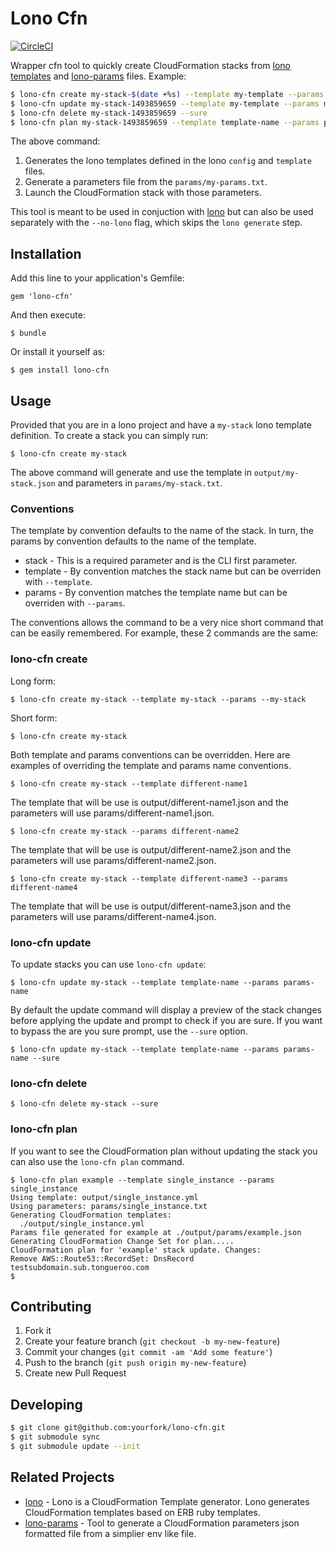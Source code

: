 # Lono Cfn

[![CircleCI](https://circleci.com/gh/tongueroo/lono-cfn.svg?style=svg)](https://circleci.com/gh/tongueroo/lono-cfn)

Wrapper cfn tool to quickly create CloudFormation stacks from [lono templates](https://github.com/tongueroo/lono) and [lono-params](https://github.com/tongueroo/lono-params) files.  Example:

```bash
$ lono-cfn create my-stack-$(date +%s) --template my-template --params my-params
$ lono-cfn update my-stack-1493859659 --template my-template --params my-params
$ lono-cfn delete my-stack-1493859659 --sure
$ lono-cfn plan my-stack-1493859659 --template template-name --params params-name
```

The above command:

1. Generates the lono templates defined in the lono `config` and `template` files.
2. Generate a parameters file from the `params/my-params.txt`.
3. Launch the CloudFormation stack with those parameters.

This tool is meant to be used in conjuction with [lono](https://github.com/tongueroo/lono) but can also be used separately with the `--no-lono` flag, which skips the `lono generate` step.

## Installation

Add this line to your application's Gemfile:

    gem 'lono-cfn'

And then execute:

    $ bundle

Or install it yourself as:

    $ gem install lono-cfn

## Usage

Provided that you are in a lono project and have a `my-stack` lono template definition.  To create a stack you can simply run:

```
$ lono-cfn create my-stack
```

The above command will generate and use the template in `output/my-stack.json` and parameters in `params/my-stack.txt`.

### Conventions

The template by convention defaults to the name of the stack.  In turn, the params by convention defaults to the name of the template.

* stack - This is a required parameter and is the CLI first parameter.
* template - By convention matches the stack name but can be overriden with `--template`.
* params - By convention matches the template name but can be overriden with `--params`.

The conventions allows the command to be a very nice short command that can be easily remembered.  For example, these 2 commands are the same:

### lono-cfn create

Long form:

```
$ lono-cfn create my-stack --template my-stack --params --my-stack
```

Short form:

```
$ lono-cfn create my-stack
```


Both template and params conventions can be overridden.  Here are examples of overriding the template and params name conventions.

```
$ lono-cfn create my-stack --template different-name1
```

The template that will be use is output/different-name1.json and the parameters will use params/different-name1.json.

```
$ lono-cfn create my-stack --params different-name2
```

The template that will be use is output/different-name2.json and the parameters will use params/different-name2.json.

```
$ lono-cfn create my-stack --template different-name3 --params different-name4
```

The template that will be use is output/different-name3.json and the parameters will use params/different-name4.json.

### lono-cfn update

To update stacks you can use `lono-cfn update`:

```
$ lono-cfn update my-stack --template template-name --params params-name
```

By default the update command will display a preview of the stack changes before applying the update and prompt to check if you are sure.  If you want to bypass the are you sure prompt, use the `--sure` option.

```
$ lono-cfn update my-stack --template template-name --params params-name --sure
```

### lono-cfn delete

```
$ lono-cfn delete my-stack --sure
```

### lono-cfn plan

If you want to see the CloudFormation plan without updating the stack you can also use the `lono-cfn plan` command.

```
$ lono-cfn plan example --template single_instance --params single_instance
Using template: output/single_instance.yml
Using parameters: params/single_instance.txt
Generating CloudFormation templates:
  ./output/single_instance.yml
Params file generated for example at ./output/params/example.json
Generating CloudFormation Change Set for plan.....
CloudFormation plan for 'example' stack update. Changes:
Remove AWS::Route53::RecordSet: DnsRecord testsubdomain.sub.tongueroo.com
$
```


## Contributing

1. Fork it
2. Create your feature branch (`git checkout -b my-new-feature`)
3. Commit your changes (`git commit -am 'Add some feature'`)
4. Push to the branch (`git push origin my-new-feature`)
5. Create new Pull Request

## Developing

```bash
$ git clone git@github.com:yourfork/lono-cfn.git
$ git submodule sync
$ git submodule update --init
```

## Related Projects

* [lono](https://github.com/tongueroo/lono) - Lono is a CloudFormation Template generator.  Lono generates CloudFormation templates based on ERB ruby templates.
* [lono-params](https://github.com/tongueroo/lono-params) - Tool to generate a CloudFormation parameters json formatted file from a simplier env like file.
